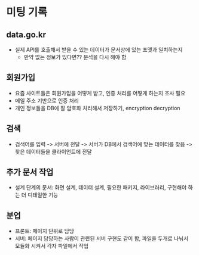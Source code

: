 # 미팅 기록

## data.go.kr

- 실제 API를 호출해서 받을 수 있는 데이터가 문서상에 있는 포맷과 일치하는지
  - 만약 없는 정보가 있다면?? 분석을 다시 해야 함

## 회원가입

- 요즘 사이트들은 회원가입을 어떻게 받고, 인증 처리를 어떻게 하는지 조사 필요
- 메일 주소 기반으로 인증 처리
- 개인 정보들을 DB에 잘 암호화 처리해서 저장하기, encryption decryption

## 검색

- 검색어를 입력 -> 서버에 전달 -> 서버가 DB에서 검색어에 맞는 데이터를 찾음 -> 찾은 데이터들을 클라이언트에 전달

## 추가 문서 작업

- 설계 단계의 문서: 화면 설계, 데이터 설계, 필요한 패키지, 라이브러리, 구현해야 하는 더 디테일한 기능

## 분업

- 프론트: 페이지 단위로 담당
- 서버: 페이지 담당하는 사람이 관련된 서버 구현도 같이 함, 파일을 두개로 나눠서 모듈화 시켜서 각자 파일에서 작업